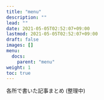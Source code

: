 ```yaml
---
title: "menu"
description: ""
lead: ""
date: 2021-05-05T02:52:07+09:00
lastmod: 2021-05-05T02:52:07+09:00
draft: false
images: []
menu: 
  docs:
    parent: "menu"
weight: 1
toc: true
---
```


各所で書いた記事まとめ (整理中)
